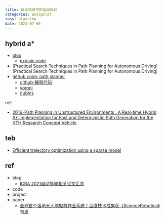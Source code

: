 ```yaml
---
title: 自动驾驶中的运动规划 
categories: autopilot
tags: planning
date: 2021-07-06
---
```


## hybrid a*

- [blog](https://blog.habrador.com/2015/11/explaining-hybrid-star-pathfinding.html)
    - [explain code](https://github.com/Habrador/Self-driving-vehicle)
- [Practical Search Techniques in Path Planning for Autonomous Driving](Practical Search Techniques in Path Planning for Autonomous Driving)
- [github code: path planner](https://github.com/karlkurzer/path_planner)
    - [github-解释代码](https://github.com/teddyluo/hybrid-a-star-annotation)
    - [voroni]()
    - [dubins]()


ref:

- [2016-Path Planning in Unstructured Environments : A Real-time Hybrid A* Implementation for Fast and Deterministic Path Generation for the KTH Research Concept Vehicle]()


## teb

- [Efficient trajectory optimization using a sparse model]()

## ref

- blog
    - [ICRA 2021自动驾驶相关论文汇总](https://mp.weixin.qq.com/s?__biz=MzU2NDExMzE5Nw==&mid=2247511300&idx=2&sn=ef1c51478aa432e9cfc1883fdd4cce30&chksm=fc4d1746cb3a9e50758312ae999f74b787b19589c1c143e0b3c9bb3a740477087a5f0bcc1a9e&mpshare=1&scene=1&srcid=0706vXGxI4CJRgKghtKJluB0&sharer_sharetime=1625584573016&sharer_shareid=f92222b9aa5a73376fc25ef0dba2fa9f#rd)
- code
- project
- paper
    - [全球首个落地无人挖掘机作业系统！百度技术成果获《ScienceRobotics》刊发](https://mp.weixin.qq.com/s?src=11&timestamp=1625584774&ver=3174&signature=HoTuxskSiyBIwqZ9jtL7DssDLoSYOo9MW5FxiP1ooGMlY38z2KkxT-xbKq9ggPaDJCJI-j-3ePo1m4*kOOZAPjFbXsWvIcfqxwwFD8m7THQj11F*RCNgUquK2j3cdAtI&new=1)